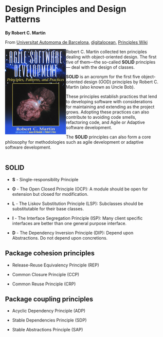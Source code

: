# Design Principles and Design Patterns
**By Robert C. Martin**

From [Universitat Automoma de Barcelona](http://www.cvc.uab.es/shared/teach/a21291/temes/object_oriented_design/materials_adicionals/principles_and_patterns.pdf), [digitalocean](https://www.digitalocean.com/community/conceptual_articles/s-o-l-i-d-the-first-five-principles-of-object-oriented-design), [Principles Wiki](http://principles-wiki.net/collections:robert_c._martin_s_principle_collection)

<img src="../images/uncle.PNG" align="left"  width="200" />

Robert C. Martin collected ten principles dealing with object-oriented design. The first five of them—the so-called **SOLID** principles— deal with the design of classes.

**SOLID** is an acronym for the first five object-oriented design (OOD) principles by Robert C. Martin (also known as Uncle Bob).

These principles establish practices that lend to developing software with considerations for maintaining and extending as the project grows. Adopting these practices can also contribute to avoiding code smells, refactoring code, and Agile or Adaptive software development. 

The **SOLID** principles can also form a core philosophy for methodologies such as agile development or adaptive software development. <br /> <br /> 

## SOLID

* **S** - Single-responsiblity Principle

* **O** - The Open Closed Principle (OCP): A module should be open for extension but closed for modification.

* **L** - The Liskov Substitution Principle (LSP): Subclasses should be substitutable for their base classes.

* **I** - The Interface Segregation Principle (ISP): Many client specific interfaces are better than one general purpose interface.

* **D**  - The Dependency Inversion Principle (DIP): Depend upon Abstractions. Do not depend upon concretions.

## Package cohesion principles

* Release-Reuse Equivalency Principle (REP)

* Common Closure Principle (CCP)

* Common Reuse Principle (CRP)

## Package coupling principles

* Acyclic Dependency Principle (ADP)

* Stable Dependencies Principle (SDP)

* Stable Abstractions Principle (SAP)


